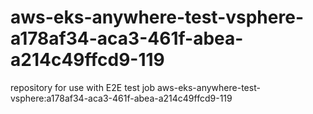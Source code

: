 # aws-eks-anywhere-test-vsphere-a178af34-aca3-461f-abea-a214c49ffcd9-119
repository for use with E2E test job aws-eks-anywhere-test-vsphere:a178af34-aca3-461f-abea-a214c49ffcd9-119
